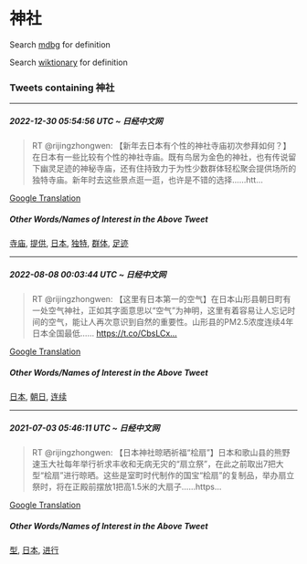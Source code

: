 # 神社

Search [mdbg](https://www.mdbg.net/chinese/dictionary?page=worddict&wdrst=0&wdqb=神社) for definition

Search [wiktionary](https://en.wiktionary.org/wiki/神社) for definition

### Tweets containing 神社

___
##### 2022-12-30 05:54:56 UTC ~ 日经中文网
> RT @rijingzhongwen: 【新年去日本有个性的神社寺庙初次参拜如何？】在日本有一些比较有个性的神社寺庙。既有鸟居为金色的神社，也有传说留下幽灵足迹的神秘寺庙，还有住持致力于为性少数群体轻松聚会提供场所的独特寺庙。新年时去这些景点逛一逛，也许是不错的选择……htt…

[Google Translation](https://translate.google.com/?hi=en&tab=TT&sl=zh-CN&tl=en&op=translate&text=RT+%40rijingzhongwen%3A+%E3%80%90%E6%96%B0%E5%B9%B4%E5%8E%BB%E6%97%A5%E6%9C%AC%E6%9C%89%E4%B8%AA%E6%80%A7%E7%9A%84%E7%A5%9E%E7%A4%BE%E5%AF%BA%E5%BA%99%E5%88%9D%E6%AC%A1%E5%8F%82%E6%8B%9C%E5%A6%82%E4%BD%95%EF%BC%9F%E3%80%91%E5%9C%A8%E6%97%A5%E6%9C%AC%E6%9C%89%E4%B8%80%E4%BA%9B%E6%AF%94%E8%BE%83%E6%9C%89%E4%B8%AA%E6%80%A7%E7%9A%84%E7%A5%9E%E7%A4%BE%E5%AF%BA%E5%BA%99%E3%80%82%E6%97%A2%E6%9C%89%E9%B8%9F%E5%B1%85%E4%B8%BA%E9%87%91%E8%89%B2%E7%9A%84%E7%A5%9E%E7%A4%BE%EF%BC%8C%E4%B9%9F%E6%9C%89%E4%BC%A0%E8%AF%B4%E7%95%99%E4%B8%8B%E5%B9%BD%E7%81%B5%E8%B6%B3%E8%BF%B9%E7%9A%84%E7%A5%9E%E7%A7%98%E5%AF%BA%E5%BA%99%EF%BC%8C%E8%BF%98%E6%9C%89%E4%BD%8F%E6%8C%81%E8%87%B4%E5%8A%9B%E4%BA%8E%E4%B8%BA%E6%80%A7%E5%B0%91%E6%95%B0%E7%BE%A4%E4%BD%93%E8%BD%BB%E6%9D%BE%E8%81%9A%E4%BC%9A%E6%8F%90%E4%BE%9B%E5%9C%BA%E6%89%80%E7%9A%84%E7%8B%AC%E7%89%B9%E5%AF%BA%E5%BA%99%E3%80%82%E6%96%B0%E5%B9%B4%E6%97%B6%E5%8E%BB%E8%BF%99%E4%BA%9B%E6%99%AF%E7%82%B9%E9%80%9B%E4%B8%80%E9%80%9B%EF%BC%8C%E4%B9%9F%E8%AE%B8%E6%98%AF%E4%B8%8D%E9%94%99%E7%9A%84%E9%80%89%E6%8B%A9%E2%80%A6%E2%80%A6htt%E2%80%A6)
##### Other Words/Names of Interest in the Above Tweet
[寺庙](寺庙.md), [提供](提供.md), [日本](日本.md), [独特](独特.md), [群体](群体.md), [足迹](足迹.md)
___
##### 2022-08-08 00:03:44 UTC ~ 日经中文网
> RT @rijingzhongwen: 【这里有日本第一的空气】在日本山形县朝日町有一处空气神社，正如其字面意思以“空气”为神明，这里有着容易让人忘记时间的空气，能让人再次意识到自然的重要性。山形县的PM2.5浓度连续4年日本全国最低…… https://t.co/CbsLCx…

[Google Translation](https://translate.google.com/?hi=en&tab=TT&sl=zh-CN&tl=en&op=translate&text=RT+%40rijingzhongwen%3A+%E3%80%90%E8%BF%99%E9%87%8C%E6%9C%89%E6%97%A5%E6%9C%AC%E7%AC%AC%E4%B8%80%E7%9A%84%E7%A9%BA%E6%B0%94%E3%80%91%E5%9C%A8%E6%97%A5%E6%9C%AC%E5%B1%B1%E5%BD%A2%E5%8E%BF%E6%9C%9D%E6%97%A5%E7%94%BA%E6%9C%89%E4%B8%80%E5%A4%84%E7%A9%BA%E6%B0%94%E7%A5%9E%E7%A4%BE%EF%BC%8C%E6%AD%A3%E5%A6%82%E5%85%B6%E5%AD%97%E9%9D%A2%E6%84%8F%E6%80%9D%E4%BB%A5%E2%80%9C%E7%A9%BA%E6%B0%94%E2%80%9D%E4%B8%BA%E7%A5%9E%E6%98%8E%EF%BC%8C%E8%BF%99%E9%87%8C%E6%9C%89%E7%9D%80%E5%AE%B9%E6%98%93%E8%AE%A9%E4%BA%BA%E5%BF%98%E8%AE%B0%E6%97%B6%E9%97%B4%E7%9A%84%E7%A9%BA%E6%B0%94%EF%BC%8C%E8%83%BD%E8%AE%A9%E4%BA%BA%E5%86%8D%E6%AC%A1%E6%84%8F%E8%AF%86%E5%88%B0%E8%87%AA%E7%84%B6%E7%9A%84%E9%87%8D%E8%A6%81%E6%80%A7%E3%80%82%E5%B1%B1%E5%BD%A2%E5%8E%BF%E7%9A%84PM2.5%E6%B5%93%E5%BA%A6%E8%BF%9E%E7%BB%AD4%E5%B9%B4%E6%97%A5%E6%9C%AC%E5%85%A8%E5%9B%BD%E6%9C%80%E4%BD%8E%E2%80%A6%E2%80%A6+https%3A%2F%2Ft.co%2FCbsLCx%E2%80%A6)
##### Other Words/Names of Interest in the Above Tweet
[日本](日本.md), [朝日](朝日.md), [连续](连续.md)
___
##### 2021-07-03 05:46:11 UTC ~ 日经中文网
> RT @rijingzhongwen: 【日本神社晾晒祈福“桧扇”】日本和歌山县的熊野速玉大社每年举行祈求丰收和无病无灾的“扇立祭”，在此之前取出7把大型“桧扇”进行晾晒。这些是室町时代制作的国宝“桧扇”的复制品，举办扇立祭时，将在正殿前摆放1把高1.5米的大扇子……https…

[Google Translation](https://translate.google.com/?hi=en&tab=TT&sl=zh-CN&tl=en&op=translate&text=RT+%40rijingzhongwen%3A+%E3%80%90%E6%97%A5%E6%9C%AC%E7%A5%9E%E7%A4%BE%E6%99%BE%E6%99%92%E7%A5%88%E7%A6%8F%E2%80%9C%E6%A1%A7%E6%89%87%E2%80%9D%E3%80%91%E6%97%A5%E6%9C%AC%E5%92%8C%E6%AD%8C%E5%B1%B1%E5%8E%BF%E7%9A%84%E7%86%8A%E9%87%8E%E9%80%9F%E7%8E%89%E5%A4%A7%E7%A4%BE%E6%AF%8F%E5%B9%B4%E4%B8%BE%E8%A1%8C%E7%A5%88%E6%B1%82%E4%B8%B0%E6%94%B6%E5%92%8C%E6%97%A0%E7%97%85%E6%97%A0%E7%81%BE%E7%9A%84%E2%80%9C%E6%89%87%E7%AB%8B%E7%A5%AD%E2%80%9D%EF%BC%8C%E5%9C%A8%E6%AD%A4%E4%B9%8B%E5%89%8D%E5%8F%96%E5%87%BA7%E6%8A%8A%E5%A4%A7%E5%9E%8B%E2%80%9C%E6%A1%A7%E6%89%87%E2%80%9D%E8%BF%9B%E8%A1%8C%E6%99%BE%E6%99%92%E3%80%82%E8%BF%99%E4%BA%9B%E6%98%AF%E5%AE%A4%E7%94%BA%E6%97%B6%E4%BB%A3%E5%88%B6%E4%BD%9C%E7%9A%84%E5%9B%BD%E5%AE%9D%E2%80%9C%E6%A1%A7%E6%89%87%E2%80%9D%E7%9A%84%E5%A4%8D%E5%88%B6%E5%93%81%EF%BC%8C%E4%B8%BE%E5%8A%9E%E6%89%87%E7%AB%8B%E7%A5%AD%E6%97%B6%EF%BC%8C%E5%B0%86%E5%9C%A8%E6%AD%A3%E6%AE%BF%E5%89%8D%E6%91%86%E6%94%BE1%E6%8A%8A%E9%AB%981.5%E7%B1%B3%E7%9A%84%E5%A4%A7%E6%89%87%E5%AD%90%E2%80%A6%E2%80%A6https%E2%80%A6)
##### Other Words/Names of Interest in the Above Tweet
[型](型.md), [日本](日本.md), [进行](进行.md)
